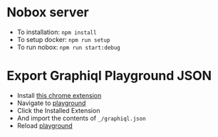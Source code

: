 # Nobox server

- To installation: `npm install`
- To setup docker: `npm run setup`
- To run nobox: `npm run start:debug`


# Export Graphiql Playground JSON
- Install [this chrome extension](https://chrome.google.com/webstore/detail/localstorage-manager/fkhoimdhngkiicbjobkinobjkoefhkap/related
)
- Navigate to [playground](http://localhost:8000/_internal_/graphql)
- Click the Installed Extension
- And import the contents of `_/graphiql.json`
- Reload [playground](http://localhost:8000/_internal_/graphql)